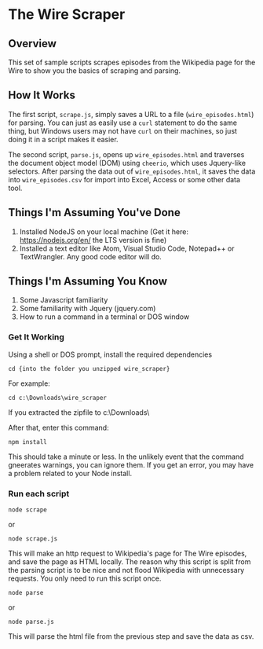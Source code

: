 # The Wire Scraper


## Overview

This set of sample scripts scrapes episodes from the Wikipedia page for the Wire to show you the basics of scraping and parsing.


## How It Works

The first script, `scrape.js`, simply saves a URL to a file (`wire_episodes.html`) for parsing. You can just as easily use a `curl` statement to do the same thing, but Windows users may not have `curl` on their machines, so just doing it in a script makes it easier.

The second script, `parse.js`, opens up `wire_episodes.html` and traverses the document object model (DOM) using `cheerio`, which uses Jquery-like selectors. After parsing the data out of `wire_episodes.html`, it saves the data into `wire_episodes.csv` for import into Excel, Access or some other data tool.


## Things I'm Assuming You've Done

1. Installed NodeJS on your local machine (Get it here: https://nodejs.org/en/ the LTS version is fine)
2. Installed a text editor like Atom, Visual Studio Code, Notepad++ or TextWrangler. Any good code editor will do.


## Things I'm Assuming You Know

1. Some Javascript familiarity
2. Some familiarity with Jquery (jquery.com)
3. How to run a command in a terminal or DOS window


### Get It Working

Using a shell or DOS prompt, install the required dependencies

`cd {into the folder you unzipped wire_scraper}`

For example:

`cd c:\Downloads\wire_scraper`

If you extracted the zipfile to c:\Downloads\

After that, enter this command:

`npm install`

This should take a minute or less. In the unlikely event that the command gneerates warnings, you can ignore them. If you get an error, you may have a problem related to your Node install.

### Run each script

`node scrape`

or

`node scrape.js`

This will make an http request to Wikipedia's page for The Wire episodes, and save the page as HTML locally. The reason why this script is split from the parsing script is to be nice and not flood Wikipedia with unnecessary requests. You only need to run this script once.

`node parse`

or

`node parse.js`

This will parse the html file from the previous step and save the data as csv.

